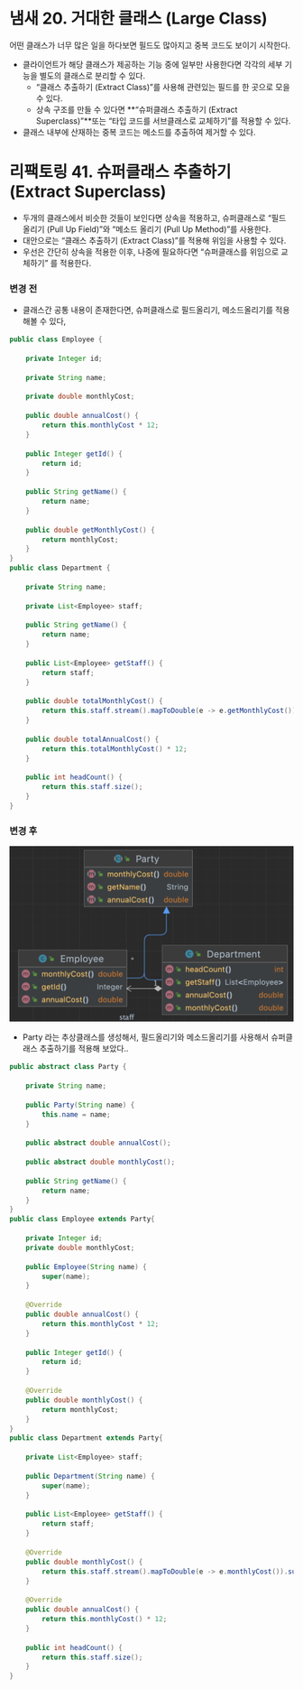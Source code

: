 # 냄새 20. 거대한 클래스 (Large Class)

어떤 클래스가 너무 많은 일을 하다보면 필드도 많아지고 중복 코드도 보이기 시작한다.

- 클라이언트가 해당 클래스가 제공하는 기능 중에 일부만 사용한다면 각각의 세부 기능을 별도의 클래스로 분리할 수 있다.
  - “클래스 추출하기 (Extract Class)”를 사용해 관련있는 필드를 한 곳으로 모을 수 있다.
  - 상속 구조를 만들 수 있다면 **“슈퍼클래스 추출하기 (Extract Superclass)”**또는 “타입 코드를 서브클래스로 교체하기”를 적용할 수 있다.
- 클래스 내부에 산재하는 중복 코드는 메소드를 추출하여 제거할 수 있다.

# 리팩토링 41. 슈퍼클래스 추출하기 (Extract Superclass)

- 두개의 클래스에서 비슷한 것들이 보인다면 상속을 적용하고, 슈퍼클래스로 “필드 올리기 (Pull Up Field)”와 “메소드 올리기 (Pull Up Method)”를 사용한다.
- 대안으로는 “클래스 추출하기 (Extract Class)”를 적용해 위임을 사용할 수 있다.
- 우선은 간단히 상속을 적용한 이후, 나중에 필요하다면 “슈퍼클래스를 위임으로 교체하기” 를 적용한다.

### 변경 전

- 클래스간 공통 내용이 존재한다면, 슈퍼클래스로 필드올리기, 메소드올리기를 적용해볼 수 있다,

```java
public class Employee {

    private Integer id;

    private String name;

    private double monthlyCost;

    public double annualCost() {
        return this.monthlyCost * 12;
    }

    public Integer getId() {
        return id;
    }

    public String getName() {
        return name;
    }

    public double getMonthlyCost() {
        return monthlyCost;
    }
}
public class Department {

    private String name;

    private List<Employee> staff;

    public String getName() {
        return name;
    }

    public List<Employee> getStaff() {
        return staff;
    }

    public double totalMonthlyCost() {
        return this.staff.stream().mapToDouble(e -> e.getMonthlyCost()).sum();
    }

    public double totalAnnualCost() {
        return this.totalMonthlyCost() * 12;
    }

    public int headCount() {
        return this.staff.size();
    }
}
```

### 변경 후

![스크린샷 2023-07-27 오후 5.57.52](img/large-class.01.png)

- Party 라는 추상클래스를 생성해서, 필드올리기와 메소드올리기를 사용해서 슈퍼클래스 추출하기를 적용해 보았다..

```java
public abstract class Party {

    private String name;

    public Party(String name) {
        this.name = name;
    }

    public abstract double annualCost();

    public abstract double monthlyCost();

    public String getName() {
        return name;
    }
}
public class Employee extends Party{

    private Integer id;
    private double monthlyCost;

    public Employee(String name) {
        super(name);
    }

    @Override
    public double annualCost() {
        return this.monthlyCost * 12;
    }

    public Integer getId() {
        return id;
    }

    @Override
    public double monthlyCost() {
        return monthlyCost;
    }
}
public class Department extends Party{

    private List<Employee> staff;

    public Department(String name) {
        super(name);
    }

    public List<Employee> getStaff() {
        return staff;
    }

    @Override
    public double monthlyCost() {
        return this.staff.stream().mapToDouble(e -> e.monthlyCost()).sum();
    }

    @Override
    public double annualCost() {
        return this.monthlyCost() * 12;
    }

    public int headCount() {
        return this.staff.size();
    }
}
```